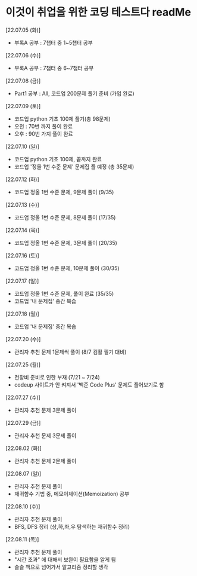 # 이것이 취업을 위한 코딩 테스트다 readMe

 [22.07.05 (화)]

  - 부록A 공부 : 7챕터 중 1~5챕터 공부

 [22.07.06 (수)]

  - 부록A 공부 : 7챕터 중 6~7챕터 공부
  
 [22.07.08 (금)]
 
  - Part1 공부 : All, 코드업 200문제 풀기 준비 (가입 완료)

 [22.07.09 (토)]

  - 코드업 python 기초 100제 풀기(총 98문제)
  - 오전 : 70번 까지 풀이 완료
  - 오후 : 90번 가지 풀이 완료

 [22.07.10 (일)]

  - 코드업 python 기초 100제, 끝까지 완료
  - 코드업 '정올 1번 수준 문제' 문제집 풀 예정 (총 35문제)

 [22.07.12 (화)]
 - 코드업 정올 1번 수준 문제, 9문제 풀이 (9/35)

 [22.07.13 (수)]
 - 코드업 정올 1번 수준 문제, 8문제 풀이 (17/35)

 [22.07.14 (목)]
 - 코드업 정올 1번 수준 문제, 3문제 풀이 (20/35)

 [22.07.16 (토)]
 - 코드업 정올 1번 수준 문제, 10문제 풀이 (30/35)

 [22.07.17 (일)]
 - 코드업 정올 1번 수준 문제, 풀이 완료 (35/35)
 - 코드업 '내 문제집' 중간 복습

 [22.07.18 (월)]
 - 코드업 '내 문제집' 중간 복습

 [22.07.20 (수)]
 - 관리자 추천 문제 1문제씩 풀이 (8/7 컴활 필기 대비)

 [22.07.25 (월)]
 - 전장비 준비로 인한 부재 (7/21 ~ 7/24)
 - codeup 사이트가 안 켜져서 '백준 Code Plus' 문제도 풀어보기로 함

 [22.07.27 (수)]
 - 관리자 추천 문제 3문제 풀이

 [22.07.29 (금)]
 - 관리자 추천 문제 3문제 풀이

 [22.08.02 (화)]
 - 관리자 추천 문제 2문제 풀이

 [22.08.07 (일)]
 - 관리자 추천 문제 풀이
 - 재귀함수 기법 중, 메모이제이션(Memoization) 공부

 [22.08.10 (수)]
 - 관리자 추천 문제 풀이
 - BFS, DFS 정리 (상,하,좌,우 탐색하는 재귀함수 정리)

 [22.08.11 (목)]
 - 관리자 추천 문제 풀이
 - "시간 초과" 에 대해서 보완이 필요함을 알게 됨
 - 슬슬 책으로 넘어가서 알고리즘 정리할 생각